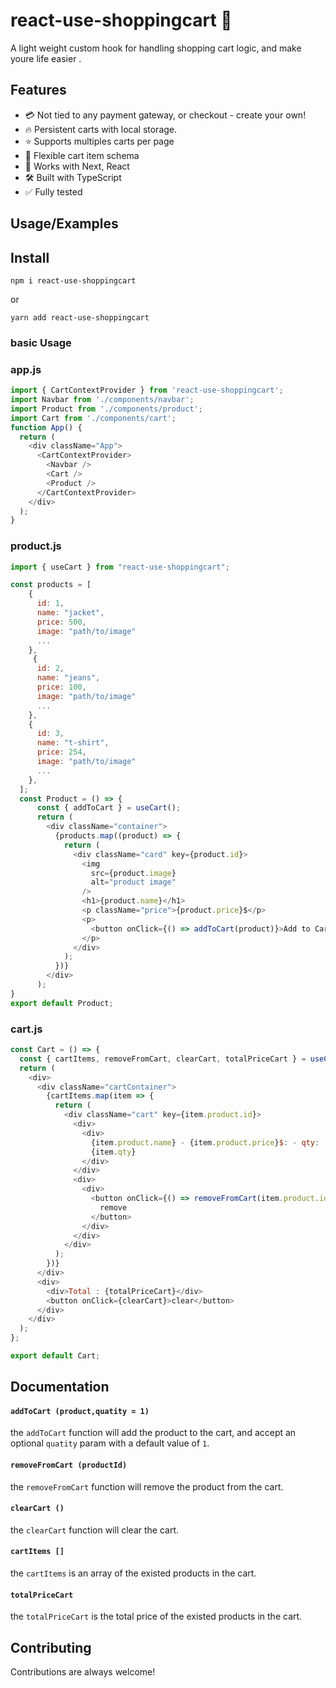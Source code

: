 # react-use-shoppingcart 🛒

A light weight custom hook for handling shopping cart logic, and make youre life easier .

## Features

- 💳 Not tied to any payment gateway, or checkout - create your own!
- 🔥 Persistent carts with local storage.
- ⭐️ Supports multiples carts per page
- 🛒 Flexible cart item schema
- 🥞 Works with Next, React
- 🛠 Built with TypeScript
- ✅ Fully tested

## Usage/Examples

## Install

```
npm i react-use-shoppingcart
```

or

```
yarn add react-use-shoppingcart
```

### basic Usage

### app.js

```javascript
import { CartContextProvider } from 'react-use-shoppingcart';
import Navbar from './components/navbar';
import Product from './components/product';
import Cart from './components/cart';
function App() {
  return (
    <div className="App">
      <CartContextProvider>
        <Navbar />
        <Cart />
        <Product />
      </CartContextProvider>
    </div>
  );
}
```

### product.js

```javascript
import { useCart } from "react-use-shoppingcart";

const products = [
    {
      id: 1,
      name: "jacket",
      price: 500,
      image: "path/to/image"
      ...
    },
     {
      id: 2,
      name: "jeans",
      price: 100,
      image: "path/to/image"
      ...
    },
    {
      id: 3,
      name: "t-shirt",
      price: 254,
      image: "path/to/image"
      ...
    },
  ];
  const Product = () => {
      const { addToCart } = useCart();
      return (
        <div className="container">
          {products.map((product) => {
            return (
              <div className="card" key={product.id}>
                <img
                  src={product.image}
                  alt="product image"
                />
                <h1>{product.name}</h1>
                <p className="price">{product.price}$</p>
                <p>
                  <button onClick={() => addToCart(product)}>Add to Cart</button>
                </p>
              </div>
            );
          })}
        </div>
      );
}
export default Product;
```

### cart.js

```javascript
const Cart = () => {
  const { cartItems, removeFromCart, clearCart, totalPriceCart } = useCart();
  return (
    <div>
      <div className="cartContainer">
        {cartItems.map(item => {
          return (
            <div className="cart" key={item.product.id}>
              <div>
                <div>
                  {item.product.name} - {item.product.price}$: - qty:
                  {item.qty}
                </div>
              </div>
              <div>
                <div>
                  <button onClick={() => removeFromCart(item.product.id)}>
                    remove
                  </button>
                </div>
              </div>
            </div>
          );
        })}
      </div>
      <div>
        <div>Total : {totalPriceCart}</div>
        <button onClick={clearCart}>clear</button>
      </div>
    </div>
  );
};

export default Cart;
```

## Documentation

#### `addToCart (product,quatity = 1)`

the `addToCart` function will add the product to the cart, and accept an optional `quatity` param with a default value of `1`.

#### `removeFromCart (productId)`

the `removeFromCart` function will remove the product from the cart.

#### `clearCart ()`

the `clearCart` function will clear the cart.

#### `cartItems []`

the `cartItems` is an array of the existed products in the cart.

#### `totalPriceCart`

the `totalPriceCart` is the total price of the existed products in the cart.

## Contributing

Contributions are always welcome!
